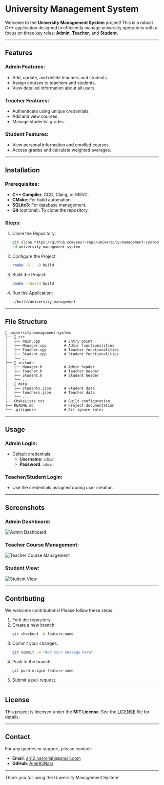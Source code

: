 # University Management System

Welcome to the **University Management System** project! This is a robust C++ application designed to efficiently manage university operations with a focus on three key roles: **Admin**, **Teacher**, and **Student**.

---

## Features

### Admin Features:
- Add, update, and delete teachers and students.
- Assign courses to teachers and students.
- View detailed information about all users.

### Teacher Features:
- Authenticate using unique credentials.
- Add and view courses.
- Manage students' grades.

### Student Features:
- View personal information and enrolled courses.
- Access grades and calculate weighted averages.

---

## Installation

### Prerequisites:
- **C++ Compiler**: GCC, Clang, or MSVC.
- **CMake**: For build automation.
- **SQLite3**: For database management.
- **Git** (optional): To clone the repository.

### Steps:

1. Clone the Repository:
   ```bash
   git clone https://github.com/your-repo/university-management-system.git
   cd university-management-system
   ```

2. Configure the Project:
   ```bash
   cmake -S . -B build
   ```

3. Build the Project:
   ```bash
   cmake --build build
   ```

4. Run the Application:
   ```bash
   ./build/university_management
   ```

---

## File Structure

```
📂 university-management-system
├── 📂 src
│   ├── main.cpp           # Entry point
│   ├── Manager.cpp        # Admin functionalities
│   ├── Teacher.cpp        # Teacher functionalities
│   ├── Student.cpp        # Student functionalities
│   └── ...
├── 📂 include
│   ├── Manager.h          # Admin header
│   ├── Teacher.h          # Teacher header
│   ├── Student.h          # Student header
│   └── ...
├── 📂 data
│   ├── students.json      # Student data
│   ├── teachers.json      # Teacher data
│   └── ...
├── CMakeLists.txt         # Build configuration
├── README.md              # Project documentation
└── .gitignore             # Git ignore rules
```

---

## Usage

### Admin Login:
- Default credentials:
  - **Username**: `admin`
  - **Password**: `admin`

### Teacher/Student Login:
- Use the credentials assigned during user creation.

---

## Screenshots

### Admin Dashboard:
![Admin Dashboard](https://via.placeholder.com/800x400.png?text=Admin+Dashboard)

### Teacher Course Management:
![Teacher Course Management](https://via.placeholder.com/800x400.png?text=Teacher+Course+Management)

### Student View:
![Student View](https://via.placeholder.com/800x400.png?text=Student+View)

---

## Contributing

We welcome contributions! Please follow these steps:

1. Fork the repository.
2. Create a new branch:
   ```bash
   git checkout -b feature-name
   ```
3. Commit your changes:
   ```bash
   git commit -m "Add your message here"
   ```
4. Push to the branch:
   ```bash
   git push origin feature-name
   ```
5. Submit a pull request.

---

## License

This project is licensed under the **MIT License**. See the [LICENSE](LICENSE) file for details.

---

## Contact

For any queries or support, please contact:

- **Email**: ah12.nasrollahi@gmail.com
- **GitHub**: [Amir83Nasr](https://github.com/Amir83Nasr)

---

Thank you for using the University Management System!

